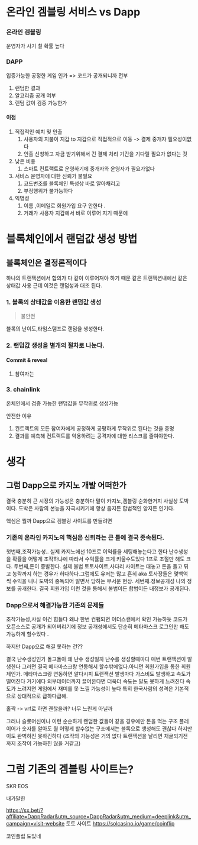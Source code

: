 #  온라인 겜블링 서비스 vs Dapp
###  온라인 겜블링
운영자가 사기 칠 확률 높다 


### DAPP 

입증가능한 공정한 게임 인가 => 코드가 공개되니까 전부 

1. 랜덤한 결과
2. 알고리즘 공개 여부 
3. 랜덤 값이 검증 가능한가 


#### 이점 
1. 직접적인 예치 및 인출 
	1. 사용자의 지불이 지갑 to 지갑으로 직접적으로 이동 -> 결제 중개자 필요성이없다
	2. 인출 신청하고 자금 받기위해서 긴 결제 처리 기간을 기다릴 필요가 없다는 것 
2. 낮은 비용 
	1. 스마트 컨트랙트로 운영하기에 중개자와 운영자가 필요가없다
3. 서비스 운영자에 대한 신뢰가 불필요
	1. 코드변조를 블록체인 특성상 바로 알아채리고 
	2. 부정행위가 불가능하다 
4. 익명성
	1. 이름 ,이메일로 회원가입 요구 안한다 .
	2. 거래가 사용자 지갑에서 바로 이루어 지기 때문에 

# 블록체인에서 랜덤값 생성 방법 

## 블록체인은 결정론적이다 

하나의 트랜잭션에서 합의가 다 같이 이루어져야 하기 때문 
같은 트랜잭션내에선 같은 상태값 사용 
근데 이것은 랜덤성과 대조 된다.

### 1. 블록의 상태값을 이용한 랜덤값 생성 
> 불안전 

블록의 난이도,타임스탬프로 랜덤을 생성한다. 

### 2. 랜덤값 생성을 별개의 절차로 나눈다.
#### Commit & reveal 
1. 참여자는 

### 3. chainlink
온체인에서 검증 가능한 랜덤값을 무작위로 생성가능 

안전한 이유 
1. 컨트랙트의 모든 참여자에게 공정하게 공평하게 무작위로 된다는 것을 증명
2. 결과를 예측해 컨트랙트를 악용하려는 공격자에 대한 리스크를 줄여야한다.



# 생각


## 그럼 Dapp으로 카지노 개발 어떠한가 

결국 충분히 큰 시장의 가능성은 충분하다 말이 카지노,겜블링 순화한거지 사실상 도박이다.
도박은 사람의 본능을 자극시키기에 항상 음지든 합법적인 양지든 인기다.

핵심은 뭘까 Dapp으로 겜블링 사이트를 만들려면 

### 기존의 온라인 카지노의 핵심은 신뢰라는 큰 틀에 결국 종속된다.

첫번째,조작가능성.. 실제 카지노에선 10프로 이익률을 세팅해놓는다고 한다
난수생성을 확률을 어떻게 조작하냐에 따라서 수익률을 크게 키울수도있다 1프로 조절만 해도 크다.
두번째,돈이 증발한다.
실제 불법 토토사이트,사다리 사이트는 대놓고 돈을 들고 튀고 농락까지 하는 경우가 허다하다.그럼에도 유저는 많고 흔히 aka 토사장들은 몇백억씩 수익을 내니 도박의 중독되어 알면서 당하는 무서운 현상.
세번째.정보공개성 
나의 정보를 공개한다. 결국 회원가입 이런 것을 통해서 불법이든 합법이든 내정보가 공개된다.

### Dapp으로서 해결가능한 기존의 문제들
조작가능성,사실 이건 힘들다 왜냐 한번 컨펌되면 이더스캔에서 확인 가능하듯 코드가 오픈소스로 공개가 되어버리기에
정보 공개성에서도 단순히 메타마스크 로그인만 해도 가능하게 할수있다 .

하지만 Dapp으로 해결 못하는 건?? 

결국 난수생성인가 돌고돌아 
왜 난수 생성일까 난수를 생성할때마다 매번 트랜잭션이 발생한다 
그러면 결국 메타마스크랑 연동해서 할수밖에없다.아니면 회원가입을 통한 회원제인가.
메타마스크랑 연동하면 알다시피 트랜잭션 발생마다 가스비도 발생하고 속도가 떨어진다
거기에다 외부데이터까지 끌어온다면 더욱더  속도는 말도 못하게 느려진다
속도가 느려지면 게임에서 재미를 못 느낄 가능성이 높다 
특히 한국사람의 성격은 기본적으로 상대적으로 급하다급해.

홀짝 -> vrf로 하면 괜찮을까? 너무 느린게 아닐까 

그러나 슬롯머신이나 이런 순순하게 랜덤한 값들이 같을 경우에만 돈을 먹는 구조 
플레이어가 숫자를 알아도 뭘 어떻게 할수없는 구조에서는 블록으로 생성해도 괜찮다 
하지만 이도 완벽하진 못하긴하다 (조작의 가능성은 거의 없다 트랜잭션을 날리면 채굴되기전까지 조작이 가능하진 않을 거같고)


# 그럼 기존의 겜블링 사이트는? 

SKR EOS 

내가말한 


https://sx.bet/?affiliate=DappRadar&utm_source=DappRadar&utm_medium=deeplink&utm_campaign=visit-website 
토토 사이트 
https://solcasino.io/game/coinflip

코인플립 도있네 